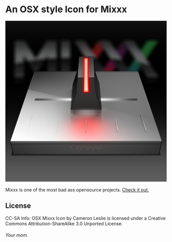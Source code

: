 An OSX style Icon for Mixxx
==
![OSX Mixxx-Icon](https://raw.githubusercontent.com/cbleslie/Mixxx-OSX-Icon/master/Icon/preview.png)

Mixxx is one of the most bad ass opensource projects. [Check it out.](http://www.mixxx.org/)

License
--
CC-SA
Info:
OSX Mixxx Icon by Cameron Leslie is licensed under a Creative Commons Attribution-ShareAlike 3.0 Unported License.
###### Your mom.
